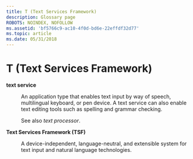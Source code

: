 ```yaml
---
title: T (Text Services Framework)
description: Glossary page
ROBOTS: NOINDEX, NOFOLLOW
ms.assetid: 'bf5766c9-ac10-4f0d-bd6e-22effdf32d77'
ms.topic: article
ms.date: 05/31/2018
---
```


# T (Text Services Framework)

<dl> <dt>

<span id="_tsf_text_service_gly"></span><span id="_TSF_TEXT_SERVICE_GLY"></span>**text service**
</dt> <dd>

An application type that enables text input by way of speech, multilingual keyboard, or pen device. A text service can also enable text editing tools such as spelling and grammar checking.

See also *text processor*.

</dd> <dt>

<span id="_tsf_text_services_framework_gly"></span><span id="_TSF_TEXT_SERVICES_FRAMEWORK_GLY"></span>**Text Services Framework (TSF)**
</dt> <dd>

A device-independent, language-neutral, and extensible system for text input and natural language technologies.

</dd> </dl>

 

 




